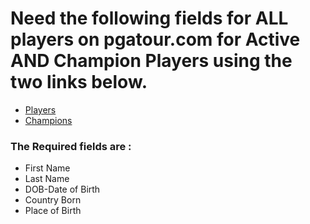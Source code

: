 # Need the following fields for ALL players on pgatour.com for Active AND Champion Players using the two links below.

* [Players](https://www.pgatour.com/players.html)
* [Champions](https://www.pgatour.com/champions/players.html)

### The Required fields are :

* First Name
* Last Name
* DOB-Date of Birth
* Country Born
* Place of Birth
